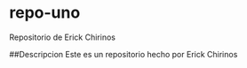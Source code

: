 # repo-uno
Repositorio de Erick Chirinos

##Descripcion
Este es un repositorio hecho por Erick Chirinos

